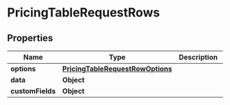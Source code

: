

# PricingTableRequestRows


## Properties

Name | Type | Description | Notes
------------ | ------------- | ------------- | -------------
**options** | [**PricingTableRequestRowOptions**](PricingTableRequestRowOptions.md) |  |  [optional]
**data** | **Object** |  |  [optional]
**customFields** | **Object** |  |  [optional]



